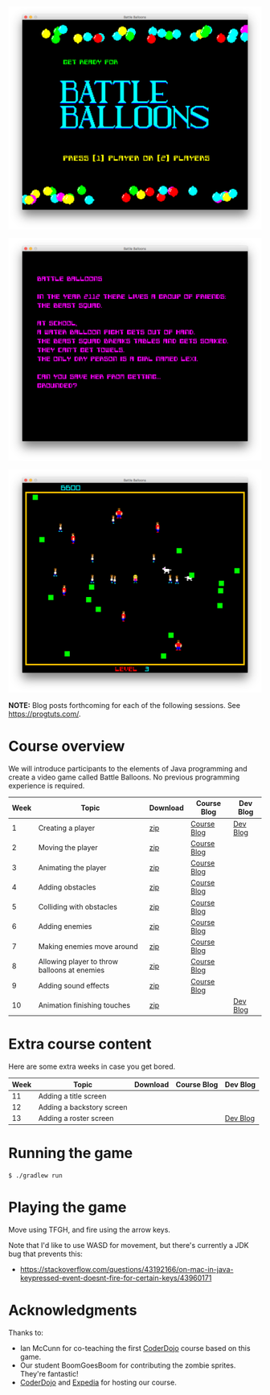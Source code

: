 ![Screenshot](screenshots/bb-title.png)

![Screenshot](screenshots/bb-backstory.png)

![Screenshot](screenshots/bb-arena.png)

**NOTE:** Blog posts forthcoming for each of the following sessions. See https://progtuts.com/.

# Course overview

We will introduce participants to the elements of Java programming and create a video game called Battle Balloons. No
previous programming experience is required.

| Week | Topic | Download | Course Blog | Dev Blog |
| ---- | ----- | -------- | ----------- | -------- |
| 1 | Creating a player | [zip](https://github.com/williewheeler/battle-balloons-course/archive/week01.zip) | [Course Blog](https://medium.com/programming-for-kids/battle-balloons-week-1-8f0674656950) | [Dev Blog](https://progtuts.com/post/retro-lores-games-with-java2d/) |
| 2 | Moving the player | [zip](https://github.com/williewheeler/battle-balloons-course/archive/week02.zip) | [Course Blog](https://medium.com/programming-for-kids/battle-balloons-week-2-77566fc00577) | |
| 3 | Animating the player | [zip](https://github.com/williewheeler/battle-balloons-course/archive/week03.zip) | [Course Blog](https://medium.com/programming-for-kids/battle-balloons-week-3-4f7675554ae6) | |
| 4 | Adding obstacles | [zip](https://github.com/williewheeler/battle-balloons-course/archive/week04.zip) | [Course Blog](https://medium.com/programming-for-kids/battle-balloons-week-4-bb45bcce9e42) | |
| 5 | Colliding with obstacles | [zip](https://github.com/williewheeler/battle-balloons-course/archive/week05.zip) | [Course Blog](https://medium.com/programming-for-kids/battle-balloons-week-5-8240e74fb14d) | |
| 6 | Adding enemies | [zip](https://github.com/williewheeler/battle-balloons-course/archive/week06.zip) | [Course Blog](https://medium.com/programming-for-kids/battle-balloons-week-6-33d08e8dcba3) | |
| 7 | Making enemies move around | [zip](https://github.com/williewheeler/battle-balloons-course/archive/week07.zip) | [Course Blog](https://medium.com/programming-for-kids/battle-balloons-week-7-e946e548d539) | |
| 8 | Allowing player to throw balloons at enemies | [zip](https://github.com/williewheeler/battle-balloons-course/archive/week08.zip) | [Course Blog](https://medium.com/programming-for-kids/battle-balloons-week-8-767b054a5723) | |
| 9 | Adding sound effects | [zip](https://github.com/williewheeler/battle-balloons-course/archive/week09.zip) | [Course Blog](https://medium.com/programming-for-kids/battle-balloons-week-9-319bf18abe18) | |
| 10 | Animation finishing touches | [zip](https://github.com/williewheeler/battle-balloons-course/archive/week10.zip) | | [Dev Blog](https://progtuts.com/post/sprite-spaghettification/) |

# Extra course content

Here are some extra weeks in case you get bored.

| Week | Topic | Download | Course Blog | Dev Blog |
| ---- | ----- | -------- | ----------- | -------- |
| 11 | Adding a title screen | | | |
| 12 | Adding a backstory screen | | | |
| 13 | Adding a roster screen | | | [Dev Blog](https://progtuts.com/post/blinking-as-a-random-variable/) |

# Running the game

    $ ./gradlew run

# Playing the game

Move using TFGH, and fire using the arrow keys.

Note that I'd like to use WASD for movement, but there's currently a JDK bug that prevents this:

- https://stackoverflow.com/questions/43192166/on-mac-in-java-keypressed-event-doesnt-fire-for-certain-keys/43960171

# Acknowledgments

Thanks to:

- Ian McCunn for co-teaching the first [CoderDojo](https://coderdojo.com/) course based on this game.
- Our student BoomGoesBoom for contributing the zombie sprites. They're fantastic!
- [CoderDojo](https://coderdojo.com/) and [Expedia](https://www.expedia.com/) for hosting our course.
